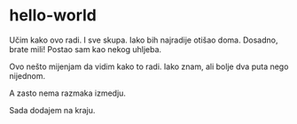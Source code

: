 # hello-world
Učim kako ovo radi. I sve skupa.
Iako bih najradije otišao doma. Dosadno, brate mili!
Postao sam kao nekog uhljeba.

Ovo nešto mijenjam da vidim kako to radi.
Iako znam, ali bolje dva puta nego nijednom.

A zasto nema razmaka izmedju.

Sada dodajem na kraju.